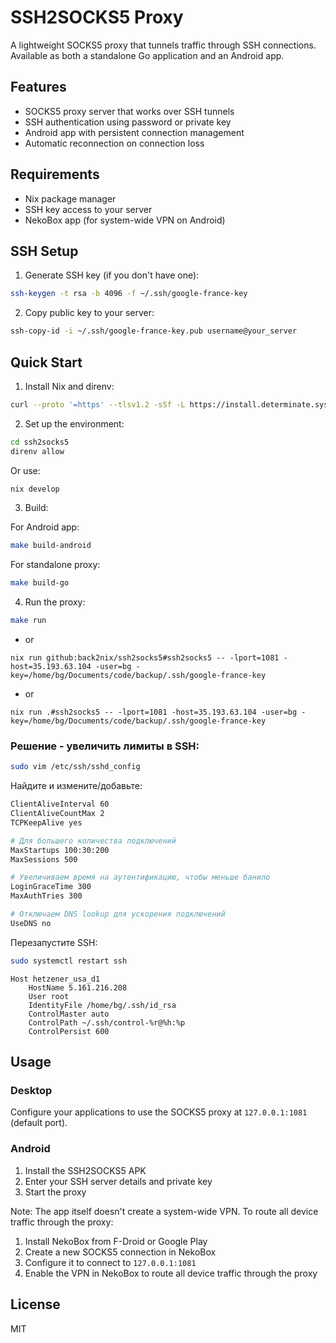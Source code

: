 # SSH2SOCKS5 Proxy

A lightweight SOCKS5 proxy that tunnels traffic through SSH connections. Available as both a standalone Go application and an Android app.

## Features

- SOCKS5 proxy server that works over SSH tunnels
- SSH authentication using password or private key
- Android app with persistent connection management
- Automatic reconnection on connection loss

## Requirements

- Nix package manager
- SSH key access to your server
- NekoBox app (for system-wide VPN on Android)

## SSH Setup

1. Generate SSH key (if you don't have one):
```bash
ssh-keygen -t rsa -b 4096 -f ~/.ssh/google-france-key
```

2. Copy public key to your server:
```bash
ssh-copy-id -i ~/.ssh/google-france-key.pub username@your_server
```

## Quick Start

1. Install Nix and direnv:
```bash
curl --proto '=https' --tlsv1.2 -sSf -L https://install.determinate.systems/nix | sh -s -- install
```

2. Set up the environment:
```bash
cd ssh2socks5
direnv allow
```
Or use:
```bash
nix develop
```

3. Build:

For Android app:
```bash
make build-android
```

For standalone proxy:
```bash
make build-go
```

4. Run the proxy:
```bash
make run
```
- or
```
nix run github:back2nix/ssh2socks5#ssh2socks5 -- -lport=1081 -host=35.193.63.104 -user=bg -key=/home/bg/Documents/code/backup/.ssh/google-france-key
```
- or
```
nix run .#ssh2socks5 -- -lport=1081 -host=35.193.63.104 -user=bg -key=/home/bg/Documents/code/backup/.ssh/google-france-key
```

### Решение - увеличить лимиты в SSH:

```bash
sudo vim /etc/ssh/sshd_config
```

Найдите и измените/добавьте:

```bash
ClientAliveInterval 60
ClientAliveCountMax 2
TCPKeepAlive yes

# Для большего количества подключений
MaxStartups 100:30:200
MaxSessions 500

# Увеличиваем время на аутентификацию, чтобы меньше банило
LoginGraceTime 300
MaxAuthTries 300

# Отключаем DNS lookup для ускорения подключений
UseDNS no
```

Перезапустите SSH:

```bash
sudo systemctl restart ssh
```

```
Host hetzener_usa_d1
    HostName 5.161.216.208
    User root
    IdentityFile /home/bg/.ssh/id_rsa
    ControlMaster auto
    ControlPath ~/.ssh/control-%r@%h:%p
    ControlPersist 600

```



## Usage

### Desktop
Configure your applications to use the SOCKS5 proxy at `127.0.0.1:1081` (default port).

### Android
1. Install the SSH2SOCKS5 APK
2. Enter your SSH server details and private key
3. Start the proxy

Note: The app itself doesn't create a system-wide VPN. To route all device traffic through the proxy:
1. Install NekoBox from F-Droid or Google Play
2. Create a new SOCKS5 connection in NekoBox
3. Configure it to connect to `127.0.0.1:1081`
4. Enable the VPN in NekoBox to route all device traffic through the proxy

## License

MIT


